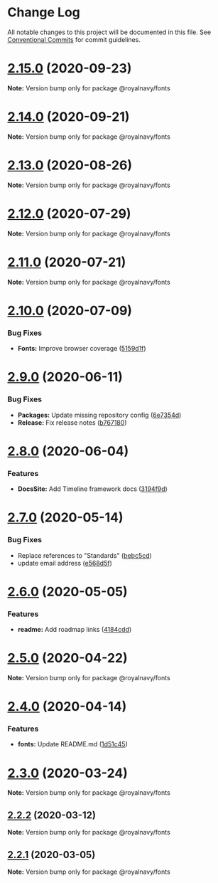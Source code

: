 # Change Log

All notable changes to this project will be documented in this file.
See [Conventional Commits](https://conventionalcommits.org) for commit guidelines.

# [2.15.0](https://github.com/Royal-Navy/design-system/compare/2.14.0...2.15.0) (2020-09-23)

**Note:** Version bump only for package @royalnavy/fonts





# [2.14.0](https://github.com/Royal-Navy/design-system/compare/2.13.0...2.14.0) (2020-09-21)

**Note:** Version bump only for package @royalnavy/fonts





# [2.13.0](https://github.com/Royal-Navy/design-system/compare/2.12.0...2.13.0) (2020-08-26)

**Note:** Version bump only for package @royalnavy/fonts





# [2.12.0](https://github.com/Royal-Navy/design-system/compare/2.11.0...2.12.0) (2020-07-29)

**Note:** Version bump only for package @royalnavy/fonts





# [2.11.0](https://github.com/Royal-Navy/design-system/compare/2.10.0...2.11.0) (2020-07-21)

**Note:** Version bump only for package @royalnavy/fonts





# [2.10.0](https://github.com/Royal-Navy/design-system/compare/2.9.0...2.10.0) (2020-07-09)


### Bug Fixes

* **Fonts:** Improve browser coverage ([5159d1f](https://github.com/Royal-Navy/design-system/commit/5159d1f9ac00b7dc025a83eb4f0c789e03af1db2))





# [2.9.0](https://github.com/Royal-Navy/design-system/compare/2.8.0...2.9.0) (2020-06-11)


### Bug Fixes

* **Packages:** Update missing repository config ([6e7354d](https://github.com/Royal-Navy/design-system/commit/6e7354df7f007a4a050f5ecb27a3f204347bd322))
* **Release:** Fix release notes ([b767180](https://github.com/Royal-Navy/design-system/commit/b7671803bd1e77c2900e1c3d8b144be0a645748e))





# [2.8.0](https://github.com/Royal-Navy/design-system/compare/2.7.0...2.8.0) (2020-06-04)


### Features

* **DocsSite:** Add Timeline framework docs ([3194f9d](https://github.com/Royal-Navy/design-system/commit/3194f9d657c1ea2e5e79732501231f355b1b27d5))





# [2.7.0](https://github.com/Royal-Navy/design-system/compare/2.6.0...2.7.0) (2020-05-14)


### Bug Fixes

* Replace references to "Standards" ([bebc5cd](https://github.com/Royal-Navy/design-system/commit/bebc5cd920b0ae959185f4b754ddbf7fa1ad7d4f))
* update email address ([e568d5f](https://github.com/Royal-Navy/design-system/commit/e568d5f0ec77e1cbb1ad77e43ce45859dbb00c0a))





# [2.6.0](https://github.com/Royal-Navy/design-system/compare/2.5.0...2.6.0) (2020-05-05)


### Features

* **readme:** Add roadmap links ([4184cdd](https://github.com/Royal-Navy/design-system/commit/4184cddd1a1dfcd5adb039d98fe28b8d09b9eb18))





# [2.5.0](https://github.com/Royal-Navy/design-system/compare/2.4.0...2.5.0) (2020-04-22)

**Note:** Version bump only for package @royalnavy/fonts





# [2.4.0](https://github.com/Royal-Navy/design-system/compare/2.3.0...2.4.0) (2020-04-14)


### Features

* **fonts:** Update README.md ([1d51c45](https://github.com/Royal-Navy/design-system/commit/1d51c45baccc36ba0ca995eef95b3182a8cfa13a))





# [2.3.0](https://github.com/Royal-Navy/design-system/compare/2.2.1...2.3.0) (2020-03-24)

**Note:** Version bump only for package @royalnavy/fonts





## [2.2.2](https://github.com/Royal-Navy/design-system/compare/2.2.1...2.2.2) (2020-03-12)

**Note:** Version bump only for package @royalnavy/fonts





## [2.2.1](https://github.com/Royal-Navy/design-system/compare/2.2.0...2.2.1) (2020-03-05)

**Note:** Version bump only for package @royalnavy/fonts
